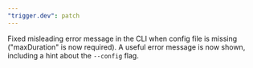 ```yaml
---
"trigger.dev": patch
---
```


Fixed misleading error message in the CLI when config file is missing ("maxDuration" is now required). A useful error message is now shown, including a hint about the `--config` flag.
